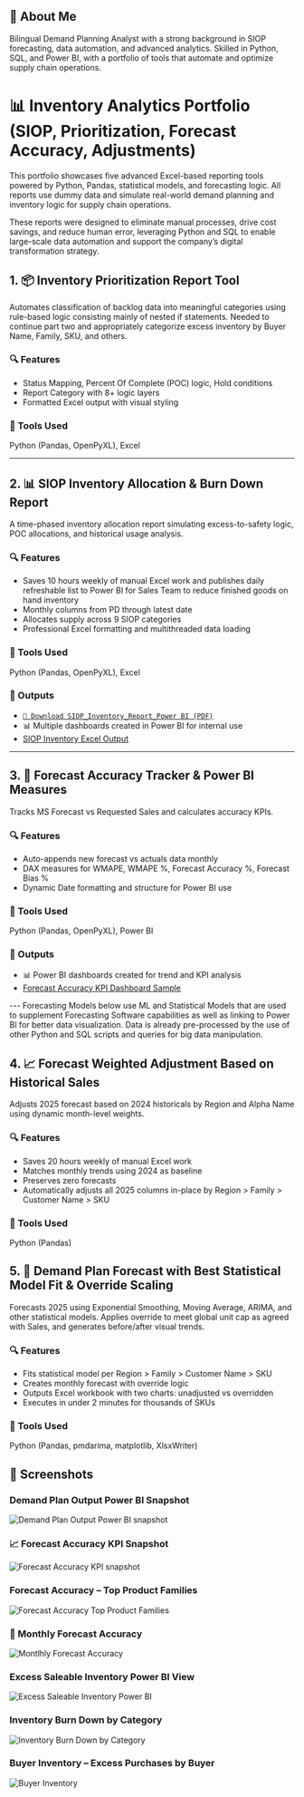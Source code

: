 ## 👋 About Me

Bilingual Demand Planning Analyst with a strong background in SIOP forecasting, data automation, and advanced analytics. Skilled in Python, SQL, and Power BI, with a portfolio of tools that automate and optimize supply chain operations.

# 📊 Inventory Analytics Portfolio (SIOP, Prioritization, Forecast Accuracy, Adjustments)

This portfolio showcases five advanced Excel-based reporting tools powered by Python, Pandas, statistical models, and forecasting logic. All reports use dummy data and simulate real-world demand planning and inventory logic for supply chain operations.

These reports were designed to eliminate manual processes, drive cost savings, and reduce human error, leveraging Python and SQL to enable large-scale data automation and support the company’s digital transformation strategy.

## 1. 📦 Inventory Prioritization Report Tool

Automates classification of backlog data into meaningful categories using rule-based logic consisting mainly of nested if statements. Needed to continue part two and appropriately categorize excess inventory by Buyer Name, Family, SKU, and others.

### 🔍 Features
- Status Mapping, Percent Of Complete (POC) logic, Hold conditions
- Report Category with 8+ logic layers
- Formatted Excel output with visual styling

### 🧰 Tools Used
Python (Pandas, OpenPyXL), Excel

---

## 2. 📊 SIOP Inventory Allocation & Burn Down Report

A time-phased inventory allocation report simulating excess-to-safety logic, POC allocations, and historical usage analysis.

### 🔍 Features
- Saves 10 hours weekly of manual Excel work and publishes daily refreshable list to Power BI for Sales Team to reduce finished goods on hand inventory
- Monthly columns from PD through latest date
- Allocates supply across 9 SIOP categories
- Professional Excel formatting and multithreaded data loading

### 🧰 Tools Used
Python (Pandas, OpenPyXL), Excel

### 📄 Outputs
- [`📄 Download SIOP_Inventory_Report_Power BI (PDF)`](SIOP_Inventory_Report_PowerBI_Export.pdf)
- 📊 Multiple dashboards created in Power BI for internal use
- [SIOP Inventory Excel Output](SIOP_Inventory_Demo.xlsx)

---

## 3. 🎯 Forecast Accuracy Tracker & Power BI Measures

Tracks MS Forecast vs Requested Sales and calculates accuracy KPIs.

### 🔍 Features
- Auto-appends new forecast vs actuals data monthly
- DAX measures for WMAPE, WMAPE %, Forecast Accuracy %, Forecast Bias %
- Dynamic Date formatting and structure for Power BI use

### 🧰 Tools Used
Python (Pandas, OpenPyXL), Power BI

### 📄 Outputs
- 📊 Power BI dashboards created for trend and KPI analysis
- [Forecast Accuracy KPI Dashboard Sample](Forecast_Accuracy_Report_PowerBI_Export.pdf)



--- Forecasting Models below use ML and Statistical Models that are used to supplement Forecasting Software capabilities as well as linking to Power BI for better data visualization. Data is already pre-processed by the use of other Python and SQL scripts and queries for big data manipulation. 

## 4. 📈 Forecast Weighted Adjustment Based on Historical Sales

Adjusts 2025 forecast based on 2024 historicals by Region and Alpha Name using dynamic month-level weights.

### 🔍 Features
- Saves 20 hours weekly of manual Excel work
- Matches monthly trends using 2024 as baseline
- Preserves zero forecasts
- Automatically adjusts all 2025 columns in-place by Region > Family > Customer Name > SKU

### 🧰 Tools Used
Python (Pandas)


## 5. 🤖 Demand Plan Forecast with Best Statistical Model Fit & Override Scaling

Forecasts 2025 using Exponential Smoothing, Moving Average, ARIMA, and other statistical models. Applies override to meet global unit cap as agreed with Sales, and generates before/after visual trends.

### 🔍 Features
- Fits statistical model per Region > Family > Customer Name > SKU
- Creates monthly forecast with override logic
- Outputs Excel workbook with two charts: unadjusted vs overridden
- Executes in under 2 minutes for thousands of SKUs

### 🧰 Tools Used
Python (Pandas, pmdarima, matplotlib, XlsxWriter)


## 📸 Screenshots

### Demand Plan Output Power BI Snapshot
![Demand Plan Output Power BI snapshot](<Demand_Plan.png>)

### 📈 Forecast Accuracy KPI Snapshot
![Forecast Accuracy KPI snapshot](<Forecast_Accuracy_KPI.png>)

### Forecast Accuracy – Top Product Families
![Forecast Accuracy Top Product Families](<Forecast_Accuracy_Top_Product_Families.png>)

### 📅 Monthly Forecast Accuracy
![Montlhly Forecast Accuracy](<Forecast_Accuracy_KPI_by_Month.png>)

### Excess Saleable Inventory Power BI View
![Excess Saleable Inventory Power BI](<Excess_FG_Inventory_List.png>)

### Inventory Burn Down by Category
![Inventory Burn Down by Category](<Inventory_Burn_Down.png>)

### Buyer Inventory – Excess Purchases by Buyer
![Buyer Inventory](<Buyer_Excess_Inventory.png>)

